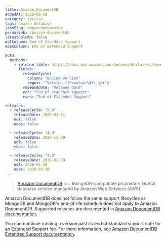 ```yaml
---
title: Amazon DocumentDB
addedAt: 2025-08-18
category: service
tags: amazon database
iconSlug: amazondocumentdb
permalink: /amazon-documentdb
latestColumn: false
eolColumn: End of Standard Support
eoesColumn: End of Extended Support

auto:
  methods:
    - release_table: https://docs.aws.amazon.com/documentdb/latest/developerguide/docdb-version-support-dates.html
      fields:
        releaseCycle:
          column: "Engine version"
          regex: '^Version (?P<value>\d+\.\d+)$'
        releaseDate: "Release date"
        eol: "End of standard support"
        eoes: "End of Extended Support"

releases:
  - releaseCycle: "5.0"
    releaseDate: 2023-03-01
    eol: false
    eoes: false

  - releaseCycle: "4.0"
    releaseDate: 2020-11-09
    eol: false
    eoes: false

  - releaseCycle: "3.6"
    releaseDate: 2019-01-09
    eol: 2026-03-30
    eoes: 2029-03-30
---
```


> [Amazon DocumentDB](https://aws.amazon.com/documentdb/) is a MongoDB-compatible proprietary NoSQL database service managed by Amazon Web Services (AWS).

Amazon DocumentDB does not follow the same support lifecycles as MongoDB and MongoDB's end-of-life schedule does not apply to Amazon DocumentDB.
Supported releases are documented in [Amazon DocumentDB documentation](https://docs.aws.amazon.com/documentdb/latest/developerguide/docdb-version-support-dates.html).

You can continue running a version past its end of standard support date for an Extended Support fee.
For more information, see [Amazon DocumentDB Extended Support documentation](https://docs.aws.amazon.com/documentdb/latest/developerguide/extended-support.html).
